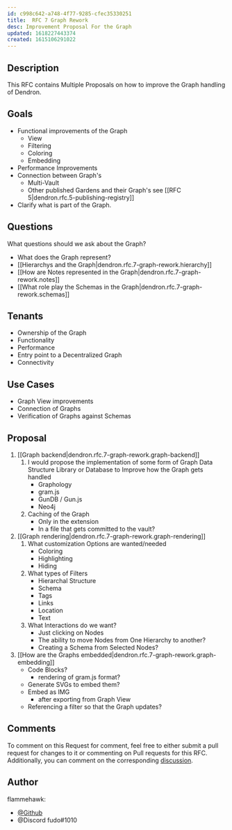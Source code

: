 ```yaml
---
id: c998c642-a748-4f77-9285-cfec35330251
title:  RFC 7 Graph Rework
desc: Improvement Proposal For the Graph
updated: 1618227443374
created: 1615106291022
---
```

## Description

This RFC contains Multiple Proposals on how to improve the Graph handling of Dendron.

## Goals

- Functional improvements of the Graph
    - View
    - Filtering
    - Coloring
    - Embedding
- Performance Improvements
- Connection between Graph's
    - Multi-Vault
    - Other published Gardens and their Graph's see [[RFC 5|dendron.rfc.5-publishing-registry]]
- Clarify what is part of the Graph.

## Questions

What questions should we ask about the Graph?

- What does the Graph represent?
- [[Hierarchys and the Graph|dendron.rfc.7-graph-rework.hierarchy]]
- [[How are Notes represented in the Graph|dendron.rfc.7-graph-rework.notes]]
- [[What role play the Schemas in the Graph|dendron.rfc.7-graph-rework.schemas]]

## Tenants

- Ownership of the Graph
- Functionality
- Performance
- Entry point to a Decentralized Graph
- Connectivity

## Use Cases

- Graph View improvements
- Connection of Graphs
- Verification of Graphs against Schemas

## Proposal

1. [[Graph backend|dendron.rfc.7-graph-rework.graph-backend]]
   1. I would propose the implementation of some form of Graph Data Structure Library or Database to Improve how the Graph gets handled
      - Graphology
      - gram.js
      - GunDB / Gun.js
      - Neo4j
   2. Caching of the Graph
      - Only in the extension
      - In a file that gets committed to the vault?
2. [[Graph rendering|dendron.rfc.7-graph-rework.graph-rendering]]
   1. What customization Options are wanted/needed
      - Coloring
      - Highlighting
      - Hiding
   2. What types of Filters
      - Hierarchal Structure
      - Schema
      - Tags
      - Links
      - Location
      - Text
   3. What Interactions do we want?
      - Just clicking on Nodes
      - The ability to move Nodes from One Hierarchy to another?
      - Creating a Schema from Selected Nodes?
3. [[How are the Graphs embedded|dendron.rfc.7-graph-rework.graph-embedding]]
   - Code Blocks?
     - rendering of gram.js format?
   - Generate SVGs to embed them?
   - Embed as IMG
     - after exporting from Graph View
   - Referencing a filter so that the Graph updates?

## Comments

To comment on this Request for comment, feel free to either submit a pull request for changes to it or commenting on Pull requests for this RFC.
Additionally, you can comment on the corresponding [discussion](https://github.com/dendronhq/dendron/discussions/615).

## Author

flammehawk:

- [@Github](https://github.com/flammehawk)
- @Discord fudo#1010
